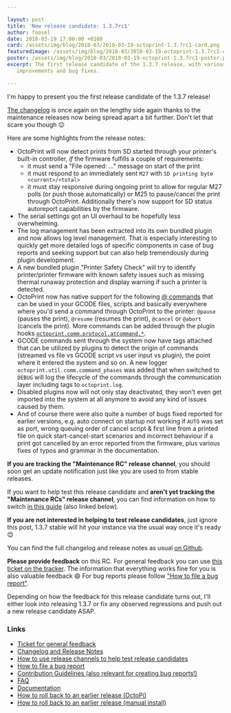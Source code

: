 ```yaml
---

layout: post
title: 'New release candidate: 1.3.7rc1'
author: foosel
date: 2018-03-19 17:00:00 +0100
card: /assets/img/blog/2018-03/2018-03-19-octoprint-1.3.7rc1-card.png
featuredimage: /assets/img/blog/2018-03/2018-03-19-octoprint-1.3.7rc1-card.png
poster: /assets/img/blog/2018-03/2018-03-19-octoprint-1.3.7rc1-poster.png
excerpt: The first release candidate of the 1.3.7 release, with various
   improvements and bug fixes.

---
```


I'm happy to present you the first release candidate of the 1.3.7 release!

[The changelog](https://github.com/foosel/OctoPrint/releases/tag/1.3.7rc1) is once again on the lengthy side again thanks to the maintenance releases now being spread apart a bit further. Don't let that scare you though 😉

Here are some highlights from the release notes:

  * OctoPrint will now detect prints from SD started through your printer's built-in controller, *if* the firmware fulfills a couple of requirements:
      * it must send a "File opened: ..." message on start of the print
      * it must respond to an immediately sent `M27` with `SD printing byte <current>/<total>`
      * it must stay responsive during ongoing print to allow for regular M27 polls (or push those automatically) or M25 to pause/cancel the print through OctoPrint.
    Additionally there's now support for SD status autoreport capabilities by the firmware.
  * The serial settings got an UI overhaul to be hopefully less overwhelming.
  * The log management has been extracted into its own bundled plugin and now allows log level management. That is especially interesting to quickly get more detailed logs of specific components in case of bug reports and seeking support but can also help tremendously during plugin development.
  * A new bundled plugin "Printer Safety Check" will try to identify printer/printer firmware with known safety issues such as missing thermal runaway protection and display warning if such a printer is detected.
  * OctoPrint now has native support for the following [@ commands](http://docs.octoprint.org/en/maintenance/features/atcommands.html) that can be used in your GCODE files, scripts and basically everywhere where you'd send a command through OctoPrint to the printer: `@pause` (pauses the print), `@resume` (resumes the print), `@cancel` or `@abort` (cancels the print). More commands can be added through the plugin hooks [`octoprint.comm.protocol.atcommand.*`](http://docs.octoprint.org/en/maintenance/plugins/hooks.html#octoprint-comm-protocol-atcommand-phase).
  * GCODE commands sent through the system now have tags attached that can be utilized by plugins to detect the origin of commands (streamed vs file vs GCODE script vs user input vs plugin), the point where it entered the system and so on. A new logger `octoprint.util.comm.command_phases` was added that when switched to `DEBUG` will log the lifecycle of the commands through the communication layer including tags to `octoprint.log`.
  * Disabled plugins now will not only stay deactivated, they won't even get imported into the system at all anymore to avoid any kind of issues caused by them. 
  * And of course there were also quite a number of bugs fixed reported for earlier versions, e.g. auto connect on startup not working if `AUTO` was set as port, wrong queuing order of cancel script & first line from a printed file on quick start-cancel-start scenarios and incorrect behaviour if a print got cancelled by an error reported from the firmware, plus various fixes of typos and grammar in the documentation. 

**If you are tracking the "Maintenance RC" release channel**, you should soon get an update notification just like you 
are used to from stable releases.

If you want to help test this release candidate and **aren't yet tracking the "Maintenance RCs" release channel**, you
can find information on how to switch [in this guide](https://discourse.octoprint.org/t/how-to-use-the-release-channels-to-help-test-release-candidates/402)
(also linked below).

**If you are not interested in helping to test release candidates**, just ignore this post, 1.3.7 stable will hit 
your instance via the usual way once it's ready 😊

You can find the full changelog and release notes as usual [on Github](https://github.com/foosel/OctoPrint/releases/tag/1.3.7rc1).

**Please provide feedback** on this RC. For general feedback you can use 
[this ticket on the tracker](https://github.com/foosel/OctoPrint/issues/2492).
The information that everything works fine for you is also valuable feedback 😄 For bug reports please follow
["How to file a bug report"](https://github.com/foosel/OctoPrint/blob/master/CONTRIBUTING.md#how-to-file-a-bug-report).

Depending on how the feedback for this release candidate turns out, I'll either look into releasing 1.3.7 or fix any 
observed regressions and push out a new release candidate ASAP.

### Links

  * [Ticket for general feedback](https://github.com/foosel/OctoPrint/issues/2492)
  * [Changelog and Release Notes](https://github.com/foosel/OctoPrint/releases/tag/1.3.7rc1)
  * [How to use release channels to help test release candidates](https://discourse.octoprint.org/t/how-to-use-the-release-channels-to-help-test-release-candidates/402)
  * [How to file a bug report](https://github.com/foosel/OctoPrint/blob/master/CONTRIBUTING.md#how-to-file-a-bug-report)
  * [Contribution Guidelines (also relevant for creating bug reports!)](https://github.com/foosel/OctoPrint/blob/master/CONTRIBUTING.md)
  * [FAQ](https://faq.octoprint.org)
  * [Documentation](http://docs.octoprint.org/)
  * [How to roll back to an earlier release (OctoPi)](https://discourse.octoprint.org/t/how-can-i-revert-to-an-older-version-of-the-octoprint-installation-on-my-octopi-image/205)
  * [How to roll back to an earlier release (manual install)](https://discourse.octoprint.org/t/how-can-i-roll-back-to-an-earlier-version-after-an-update/234)
